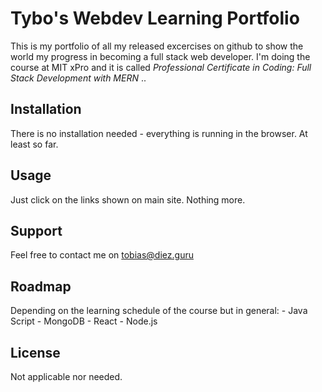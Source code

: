 # Tybo's Webdev Learning Portfolio

This is my portfolio of all my released excercises on github to show the world my progress
in becoming a full stack web developer. I'm doing the course at MIT xPro and it is called
*Professional Certificate in Coding: Full Stack Development with MERN* 
  ..



## Installation

There is no installation needed - everything is running in the browser. At least so far.
  


## Usage

Just click on the links shown on main site. Nothing more.



## Support

Feel free to contact me on tobias@diez.guru



## Roadmap

Depending on the learning schedule of the course but in general:
    - Java Script
    - MongoDB
    - React
    - Node.js



## License

Not applicable nor needed.